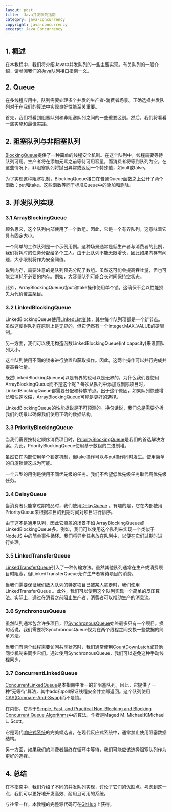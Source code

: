 ```yaml
---
layout: post
title:  Java并发队列指南
category: java-concurrency
copyright: java-concurrency
excerpt: Java Concurrency
---
```


## 1. 概述

在本教程中，我们将介绍Java中并发队列的一些主要实现。有关队列的一般介绍，请参阅我们的[Java队列接口](https://www.baeldung.com/java-queue)指南一文。

## 2. Queue

在多线程应用中，队列需要处理多个并发的生产者-消费者场景。正确选择并发队列对于在我们的算法中实现良好性能至关重要。 

首先，我们将看到阻塞队列和非阻塞队列之间的一些重要区别。然后，我们将看看一些实施和最佳实践。

## 2. 阻塞队列与非阻塞队列

[BlockingQueue](https://www.baeldung.com/java-blocking-queue)提供了一种简单的线程安全机制。在这个队列中，线程需要等待队列可用。生产者将在添加元素之前等待可用容量，而消费者将等到队列为空。在这些情况下，非阻塞队列将抛出异常或返回一个特殊值，如null或false。

为了实现这种阻塞机制，BlockingQueue接口在普通Queue函数之上公开了两个函数：put和take。这些函数等同于标准Queue中的添加和删除。

## 3. 并发队列实现

### 3.1 ArrayBlockingQueue

顾名思义，这个队列内部使用了一个数组。因此，它是一个有界队列，这意味着它具有固定大小。

一个简单的工作队列是一个示例用例。这种场景通常是低生产者与消费者的比例，我们将耗时的任务分配给多个工人。由于此队列不能无限增长，因此如果内存有问题，大小限制将作为安全阈值。

说到内存，需要注意的是队列预先分配了数组。虽然这可能会提高吞吐量，但也可能会消耗不必要的内存。例如，大容量队列可能会长时间保持空状态。

此外，ArrayBlockingQueue对put和take操作使用单个锁。这确保不会以性能损失为代价覆盖条目。

### 3.2 LinkedBlockingQueue

LinkedBlockingQueue使用[LinkedList变体](https://www.baeldung.com/java-linkedlist)，[其中](https://www.baeldung.com/java-queue-linkedblocking-concurrentlinked#linkedblockingqueue)每个队列项都是一个新节点。虽然这使得队列在原则上是无界的，但它仍然有一个Integer.MAX_VALUE的硬限制。

另一方面，我们可以使用构造函数LinkedBlockingQueue(int capacity)来设置队列大小。

这个队列使用不同的锁来进行放置和获取操作。因此，这两个操作可以并行完成并提高吞吐量。

既然LinkedBlockingQueue可以是有界的也可以是无界的，为什么我们要使用ArrayBlockingQueue而不是这个呢？每次从队列中添加或删除项目时，LinkedBlockingQueue都需要分配和释放节点。出于这个原因，如果队列快速增长和快速收缩，ArrayBlockingQueue可能是更好的选择。

LinkedBlockingQueue的性能据说是不可预测的。换句话说，我们总是需要分析我们的场景以确保我们使用正确的数据结构。

### 3.3 PriorityBlockingQueue

当我们需要按特定顺序消费项目时，[PriorityBlockingQueue](https://www.baeldung.com/java-priority-blocking-queue)是我们的首选解决方案。为此，PriorityBlockingQueue使用基于数组的二进制堆。

虽然它在内部使用单个锁定机制，但take操作可以与put操作同时发生。使用简单的自旋锁使这成为可能。

一个典型的用例是使用不同优先级的任务。我们不希望低优先级任务取代高优先级任务。

### 3.4 DelayQueue

当消费者只能拿过期物品时，我们使用[DelayQueue](https://www.baeldung.com/java-delay-queue) 。有趣的是，它在内部使用PriorityQueue来根据项目的到期时间对项目进行排序。

由于这不是通用队列，因此它涵盖的场景不如 ArrayBlockingQueue或LinkedBlockingQueue多。例如，我们可以使用这个队列来实现一个类似于 NodeJS 中的简单事件循环。我们将异步任务放在队列中，以便在它们过期时进行处理。

### 3.5 LinkedTransferQueue

[LinkedTransferQueue](https://www.baeldung.com/java-transfer-queue)引入了一种传输方法。虽然其他队列通常在生产或消费项目时阻塞，但LinkedTransferQueue允许生产者等待项目的消费。

当我们需要保证我们放入队列的特定项目已被某人拿走时，我们使用LinkedTransferQueue 。此外，我们可以使用这个队列实现一个简单的反压算法。实际上，通过在消费之前阻止生产者，消费者可以推动生产的消息流。

### 3.6 SynchronousQueue

虽然队列通常包含许多项目，但[SynchronousQueue](https://www.baeldung.com/java-synchronous-queue)始终最多只有一个项目。换句话说，我们需要将SynchronousQueue视为在两个线程之间交换一些数据的简单方法。

当我们有两个线程需要访问共享状态时，我们通常使用[CountDownLatch](https://www.baeldung.com/java-countdown-latch)或其他同步机制来同步它们。通过使用SynchronousQueue，我们可以避免这种手动线程同步。

### 3.7 ConcurrentLinkedQueue

[ConcurrentLinkedQueue](https://www.baeldung.com/java-queue-linkedblocking-concurrentlinked#concurrentlinkedqueue)是本指南中唯一的非阻塞队列。因此，它提供了一种“无等待”算法，其中add和poll保证线程安全并立即返回。这个队列使用[CAS(Compare-And-Swap)](https://www.baeldung.com/lock-free-programming)而不是锁。

在内部，它基于[Simple, Fast, and Practical Non-Blocking and Blocking Concurrent Queue Algorithms](https://www.cs.rochester.edu/u/scott/papers/1996_PODC_queues.pdf)中的算法，作者是Maged M. Michael和Michael L. Scott。

它是现代[响应式系统](https://www.baeldung.com/java-reactive-systems)的完美候选者，在现代反应式系统中，通常禁止使用阻塞数据结构。

另一方面，如果我们的消费者最终在循环中等待，我们可能应该选择阻塞队列作为更好的选择。

## 4. 总结

在本指南中，我们介绍了不同的并发队列实现，讨论了它们的优缺点。考虑到这一点，我们可以更好地开发高效、耐用且可用的系统。

与往常一样，本教程的完整源代码可在[GitHub](https://github.com/tu-yucheng/taketoday-tutorial4j/tree/master/java-core-modules/java-concurrency-collections-2)上获得。